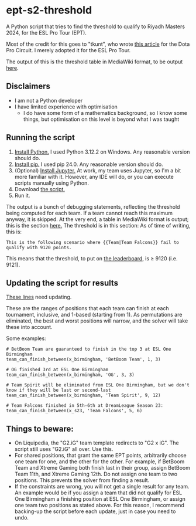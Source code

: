 # ept-s2-threshold
A Python script that tries to find the threshold to qualify to Riyadh Masters 2024, for the ESL Pro Tour (EPT).

Most of the credit for this goes to "tkunt", who wrote [this article](https://tkunt.medium.com/computing-bounds-for-ranks-and-ti-qualification-of-the-dpc-2023-tour-3-870957df4ec5) for the Dota Pro Circuit.  I merely adopted it for the ESL Pro Tour.

The output of this is the threshold table in MediaWiki format, to be output [here](https://liquipedia.net/dota2/ESL_Pro_Tour/Leaderboard/Season_2_threshold_explanation#What_does_the_threshold_scenario_look_like?).

## Disclaimers

- I am not a Python developer
- I have limited experience with optimisation
  - I do have some form of a mathematics background, so I know some things, but optimisation on this level is beyond what I was taught

## Running the script
1. [Install Python.](https://www.python.org/downloads/)  I used Python 3.12.2 on Windows.  Any reasonable version should do.
2. [Install pip.](https://pip.pypa.io/en/stable/cli/pip_install/)  I used pip 24.0.  Any reasonable version should do.
3. (Optional) [Install Jupyter.](https://jupyter.org/install)  At work, my team uses Jupyter, so I'm a bit more familiar with it.  However, any IDE will do, or you can execute scripts manually using Python.
4. Download [the script.](https://github.com/x42bn6/ept-s2-threshold/blob/main/ept-s2.py)
5. Run it.

The output is a bunch of debugging statements, reflecting the threshold being computed for each team.  If a team cannot reach this maximum anyway, it is skipped.  At the very end, a table in MediaWiki format is output; this is the section [here.](https://liquipedia.net/dota2/ESL_Pro_Tour/Leaderboard/Season_2_threshold_explanation#What_does_the_threshold_scenario_look_like?)  The threshold is in this section: As of time of writing, this is:

    This is the following scenario where {{Team|Team Falcons}} fail to qualify with 9120 points.

This means that the threshold, to put on [the leaderboard](https://liquipedia.net/dota2/ESL_Pro_Tour/Leaderboard), is &geq; 9120 (i.e. 9121).

## Updating the script for results
[These lines](https://github.com/x42bn6/ept-s2-threshold/blob/81538da0ae66e53062a24df27395e754a2e78404/ept-s2.py#L331-L361) need updating.

These are the ranges of positions that each team can finish at each tournament, inclusive, and 1-based (starting from 1).  As permutations are eliminated, the best and worst positions will narrow, and the solver will take these into account.

Some examples:

    # BetBoom Team are guaranteed to finish in the top 3 at ESL One Birmingham
    team_can_finish_between(x_birmingham, 'BetBoom Team', 1, 3)

    # OG finished 3rd at ESL One Birmingham
    team_can_finish_between(x_birmingham, 'OG', 3, 3)

    # Team Spirit will be eliminated from ESL One Birmingham, but we don't know if they will be last or second-last
    team_can_finish_between(x_birmingham, 'Team Spirit', 9, 12)
    
    # Team Falcons finished in 5th-6th at DreamLeague Season 23:
    team_can_finish_between(x_s23, 'Team Falcons', 5, 6)
    
## Things to beware:
- On Liquipedia, the "G2.iG" team template redirects to "G2 x iG".  The script still uses "G2.iG" all over.  Use this.
- For shared positions, that grant the same EPT points, arbitrarily choose one team for one, and the other for the other.  For example, if BetBoom Team and Xtreme Gaming both finish last in their group, assign BetBoom Team 11th, and Xtreme Gaming 12th.  Do not assign one team to two positions.  This prevents the solver from finding a result.
- If the constraints are wrong, you will not get a single result for any team.  An example would be if you assign a team that did not qualify for ESL One Birmingham a finishing position at ESL One Birmingham, or assign one team two positions as stated above.  For this reason, I recommend backing-up the script before each update, just in case you need to undo.
